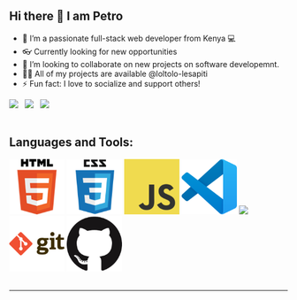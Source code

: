 ## Hi there 👋 I am Petro

- 🔭 I’m a passionate full-stack web developer from Kenya 💻
- 👓 Currently looking for new opportunities
- 👯 I’m looking to collaborate on new projects on software developemnt.
- 👨‍💻 All of my projects are available @loltolo-lesapiti
- ⚡ Fun fact: I love to socialize and support others!
  <br>

<div float="left" > 
  <img width="345" src="https://github-readme-stats.vercel.app/api?username=loltolo-lesapiti&show_icons=true&theme=onedark"/> &nbsp;
  <img width="345" src="http://github-readme-streak-stats.herokuapp.com?user=loltolo-lesapiti&theme=onedark&date_format=M%20j%5B%2C%20Y%5D"/> &nbsp;
  <img width="290" src="https://github-readme-stats.vercel.app/api/top-langs?username=loltolo-lesapiti&show_icons=true&locale=en&layout=compact&theme=onedark"/>
</div>
<br>

## Languages and Tools:

<div disply="flex" flex-driection="column">
<img alt="HTML5" width=100px src="https://raw.githubusercontent.com/github/explore/80688e429a7d4ef2fca1e82350fe8e3517d3494d/topics/html/html.png" />
<img alt="CSS3" width=100px src="https://raw.githubusercontent.com/github/explore/80688e429a7d4ef2fca1e82350fe8e3517d3494d/topics/css/css.png" />
<img alt="JavaScript" width=100px src="https://raw.githubusercontent.com/github/explore/80688e429a7d4ef2fca1e82350fe8e3517d3494d/topics/javascript/javascript.png"/>
<img alt="Visual Studio Code" width=100px src="https://raw.githubusercontent.com/github/explore/80688e429a7d4ef2fca1e82350fe8e3517d3494d/topics/visual-studio-code/visual-studio-code.png" />
<img alt="  " width=100px src="https://github.com/webpack/media/blob/master/logo/icon.png"/>
<img alt="Git" width=100px src="https://raw.githubusercontent.com/github/explore/80688e429a7d4ef2fca1e82350fe8e3517d3494d/topics/git/git.png"/>
<img alt="GitHub" width=100px src="https://raw.githubusercontent.com/github/explore/78df643247d429f6cc873026c0622819ad797942/topics/github/github.png" />
<br><br>
</div>

---
